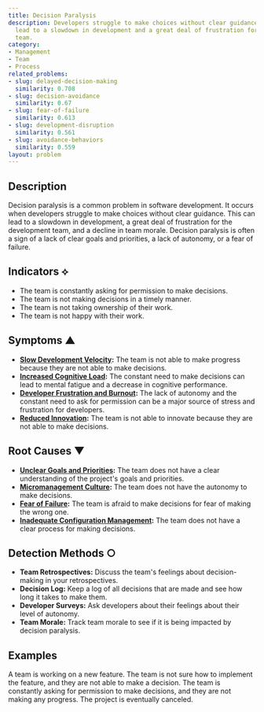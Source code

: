 ```yaml
---
title: Decision Paralysis
description: Developers struggle to make choices without clear guidance, which can
  lead to a slowdown in development and a great deal of frustration for the development
  team.
category:
- Management
- Team
- Process
related_problems:
- slug: delayed-decision-making
  similarity: 0.708
- slug: decision-avoidance
  similarity: 0.67
- slug: fear-of-failure
  similarity: 0.613
- slug: development-disruption
  similarity: 0.561
- slug: avoidance-behaviors
  similarity: 0.559
layout: problem
---
```


## Description
Decision paralysis is a common problem in software development. It occurs when developers struggle to make choices without clear guidance. This can lead to a slowdown in development, a great deal of frustration for the development team, and a decline in team morale. Decision paralysis is often a sign of a lack of clear goals and priorities, a lack of autonomy, or a fear of failure.

## Indicators ⟡
- The team is constantly asking for permission to make decisions.
- The team is not making decisions in a timely manner.
- The team is not taking ownership of their work.
- The team is not happy with their work.

## Symptoms ▲
- **[Slow Development Velocity](slow-development-velocity.md):** The team is not able to make progress because they are not able to make decisions.
- **[Increased Cognitive Load](increased-cognitive-load.md):** The constant need to make decisions can lead to mental fatigue and a decrease in cognitive performance.
- **[Developer Frustration and Burnout](developer-frustration-and-burnout.md):** The lack of autonomy and the constant need to ask for permission can be a major source of stress and frustration for developers.
- **[Reduced Innovation](reduced-innovation.md):** The team is not able to innovate because they are not able to make decisions.

## Root Causes ▼
- **[Unclear Goals and Priorities](unclear-goals-and-priorities.md):** The team does not have a clear understanding of the project's goals and priorities.
- **[Micromanagement Culture](micromanagement-culture.md):** The team does not have the autonomy to make decisions.
- **[Fear of Failure](fear-of-failure.md):** The team is afraid to make decisions for fear of making the wrong one.
- **[Inadequate Configuration Management](inadequate-configuration-management.md):** The team does not have a clear process for making decisions.

## Detection Methods ○
- **Team Retrospectives:** Discuss the team's feelings about decision-making in your retrospectives.
- **Decision Log:** Keep a log of all decisions that are made and see how long it takes to make them.
- **Developer Surveys:** Ask developers about their feelings about their level of autonomy.
- **Team Morale:** Track team morale to see if it is being impacted by decision paralysis.

## Examples
A team is working on a new feature. The team is not sure how to implement the feature, and they are not able to make a decision. The team is constantly asking for permission to make decisions, and they are not making any progress. The project is eventually canceled.
